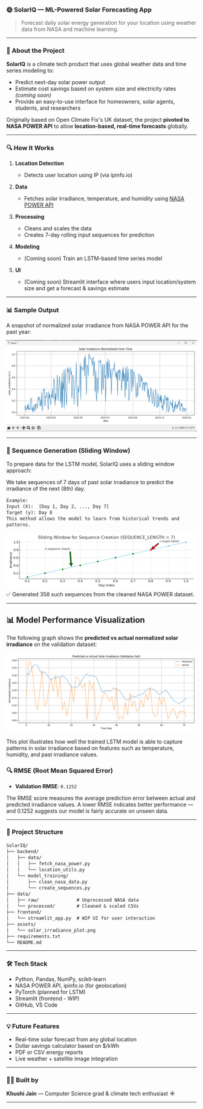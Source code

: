 ### 🌞 SolarIQ — ML-Powered Solar Forecasting App

> Forecast daily solar energy generation for your location using weather data from NASA and machine learning.

---

### 📌 About the Project

**SolarIQ** is a climate tech product that uses global weather data and time series modeling to:

* Predict next-day solar power output
* Estimate cost savings based on system size and electricity rates *(coming soon)*
* Provide an easy-to-use interface for homeowners, solar agents, students, and researchers

Originally based on Open Climate Fix's UK dataset, the project **pivoted to NASA POWER API** to allow **location-based, real-time forecasts** globally.

---

### 🔍 How It Works

1. **Location Detection**
   - Detects user location using IP (via ipinfo.io)

2. **Data**
   - Fetches solar irradiance, temperature, and humidity using [NASA POWER API](https://power.larc.nasa.gov/)

3. **Processing**
   - Cleans and scales the data
   - Creates 7-day rolling input sequences for prediction

4. **Modeling**
   - (Coming soon) Train an LSTM-based time series model

5. **UI**
   - (Coming soon) Streamlit interface where users input location/system size and get a forecast & savings estimate

---

### 📊 Sample Output

A snapshot of normalized solar irradiance from NASA POWER API for the past year:

![Solar Irradiance Plot](assets/solar_irradiance_plot.png)

---

### 🧠 Sequence Generation (Sliding Window)
To prepare data for the LSTM model, SolarIQ uses a sliding window approach:

We take sequences of 7 days of past solar irradiance to predict the irradiance of the next (8th) day.
```
Example:
Input (X):  [Day 1, Day 2, ..., Day 7]
Target (y): Day 8
This method allows the model to learn from historical trends and patterns.
```
![Sequence Diagram](assets/sequence_diagram.png)
✅ Generated 358 such sequences from the cleaned NASA POWER dataset.

---

## 📊 Model Performance Visualization

The following graph shows the **predicted vs actual normalized solar irradiance** on the validation dataset:

![Predicted vs Actual Irradiance](assets/inference_plot.png)

This plot illustrates how well the trained LSTM model is able to capture patterns in solar irradiance based on features such as temperature, humidity, and past irradiance values.

### 🔍 RMSE (Root Mean Squared Error)

- **Validation RMSE**: `0.1252`

The RMSE score measures the average prediction error between actual and predicted irradiance values. A lower RMSE indicates better performance — and 0.1252 suggests our model is fairly accurate on unseen data.

---

### 📁 Project Structure

```
SolarIQ/
├── backend/
│   ├── data/
│   │   ├── fetch_nasa_power.py
│   │   └── location_utils.py
│   └── model_training/
│       ├── clean_nasa_data.py
│       └── create_sequences.py
├── data/
│   ├── raw/              # Unprocessed NASA data
│   └── processed/        # Cleaned & scaled CSVs
├── frontend/
│   └── streamlit_app.py  # WIP UI for user interaction
├── assets/
│   └── solar_irradiance_plot.png
├── requirements.txt
└── README.md
```

---

### 🛠️ Tech Stack

* Python, Pandas, NumPy, scikit-learn
* NASA POWER API, ipinfo.io (for geolocation)
* PyTorch (planned for LSTM)
* Streamlit (frontend - WIP)
* GitHub, VS Code

---

### 💡 Future Features

* Real-time solar forecast from any global location
* Dollar savings calculator based on $/kWh
* PDF or CSV energy reports
* Live weather + satellite image integration

---

### 🙋‍♀️ Built by

**Khushi Jain** — Computer Science grad & climate tech enthusiast ☀️

---
